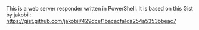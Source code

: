 This is a web server responder written in PowerShell.
It is based on this Gist by jakobii:
https://gist.github.com/jakobii/429dcef1bacacfa1da254a5353bbeac7
